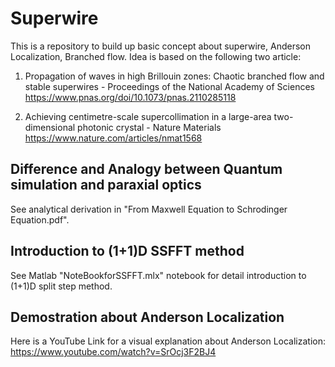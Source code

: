 # Superwire
This is a repository to build up basic concept about superwire, Anderson Localization, Branched flow.
Idea is based on the following two article:
1. Propagation of waves in high Brillouin zones: Chaotic branched flow and stable superwires - Proceedings of the National Academy of Sciences
https://www.pnas.org/doi/10.1073/pnas.2110285118

2. Achieving centimetre-scale supercollimation in a large-area two-dimensional photonic crystal - Nature Materials
https://www.nature.com/articles/nmat1568

## Difference and Analogy between Quantum simulation and paraxial optics
See analytical derivation in "From Maxwell Equation to Schrodinger Equation.pdf".

## Introduction to (1+1)D SSFFT method
See Matlab "NoteBookforSSFFT.mlx" notebook for detail introduction to (1+1)D split step method.

## Demostration about Anderson Localization
Here is a YouTube Link for a visual explanation about Anderson Localization: https://www.youtube.com/watch?v=SrOcj3F2BJ4

